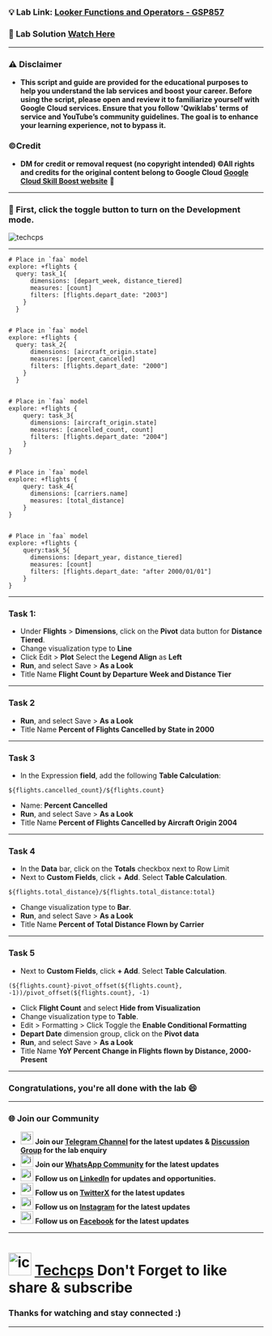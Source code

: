 
### 💡 Lab Link: [Looker Functions and Operators - GSP857](https://www.cloudskillsboost.google/focuses/17873?parent=catalog)

### 🚀 Lab Solution [Watch Here](https://youtu.be/fPEOaYQyGaE)

---

### ⚠️ Disclaimer
- **This script and guide are provided for  the educational purposes to help you understand the lab services and boost your career. Before using the script, please open and review it to familiarize yourself with Google Cloud services. Ensure that you follow 'Qwiklabs' terms of service and YouTube’s community guidelines. The goal is to enhance your learning experience, not to bypass it.**

### ©Credit
- **DM for credit or removal request (no copyright intended) ©All rights and credits for the original content belong to Google Cloud [Google Cloud Skill Boost website](https://www.cloudskillsboost.google/)** 🙏

---
### 🚨 First, click the toggle button to turn on the Development mode.

![techcps](https://github.com/user-attachments/assets/6cca5cb5-9419-4a89-93c1-cfb7acddd61a)

---

```
# Place in `faa` model
explore: +flights {
  query: task_1{
      dimensions: [depart_week, distance_tiered]
      measures: [count]
      filters: [flights.depart_date: "2003"]
    }
  }


# Place in `faa` model
explore: +flights {
  query: task_2{
      dimensions: [aircraft_origin.state]
      measures: [percent_cancelled]
      filters: [flights.depart_date: "2000"]
    }
  }


# Place in `faa` model
explore: +flights {
    query: task_3{
      dimensions: [aircraft_origin.state]
      measures: [cancelled_count, count]
      filters: [flights.depart_date: "2004"]
    }
}


# Place in `faa` model
explore: +flights {
    query: task_4{
      dimensions: [carriers.name]
      measures: [total_distance]
    }
}


# Place in `faa` model
explore: +flights {
    query:task_5{
      dimensions: [depart_year, distance_tiered]
      measures: [count]
      filters: [flights.depart_date: "after 2000/01/01"]
    }
}

```
---

### Task 1:

- Under **Flights** > **Dimensions**, click on the **Pivot** data button for **Distance Tiered**.
- Change visualization type to **Line**
- Click Edit > **Plot** Select the **Legend Align** as **Left**
- **Run**, and select Save > **As a Look**
- Title Name **Flight Count by Departure Week and Distance Tier**

---

### Task 2
- **Run**, and select Save > **As a Look**
- Title Name **Percent of Flights Cancelled by State in 2000**

---

### Task 3
- In the Expression **field**, add the following **Table Calculation**:
```
${flights.cancelled_count}/${flights.count}
```
- Name: **Percent Cancelled**
- **Run**, and select Save > **As a Look**
- Title Name **Percent of Flights Cancelled by Aircraft Origin 2004**


---

### Task 4

- In the **Data** bar, click on the **Totals** checkbox next to Row Limit
- Next to **Custom Fields**, click + **Add**. Select **Table Calculation**.
```
${flights.total_distance}/${flights.total_distance:total}
```
- Change visualization type to **Bar**.
- **Run**, and select Save > **As a Look**
- Title Name **Percent of Total Distance Flown by Carrier**

---

### Task 5
- Next to **Custom Fields**, click **+ Add**. Select **Table Calculation**.
```
(${flights.count}-pivot_offset(${flights.count}, -1))/pivot_offset(${flights.count}, -1)
```

- Click **Flight Count** and select **Hide from Visualization**
- Change visualization type to **Table**.
- Edit > Formatting > Click Toggle the **Enable Conditional Formatting**
- **Depart Date** dimension group, click on the **Pivot data**
- **Run**, and select Save > **As a Look**
- Title Name **YoY Percent Change in Flights flown by Distance, 2000-Present**


---

### Congratulations, you're all done with the lab 😄

---

### 🌐 Join our Community

- <img src="https://github.com/user-attachments/assets/a4a4b767-151c-461d-bca1-da6d4c0cd68a" alt="icon" width="25" height="25"> **Join our [Telegram Channel](https://t.me/Techcps) for the latest updates & [Discussion Group](https://t.me/Techcpschat) for the lab enquiry**
- <img src="https://github.com/user-attachments/assets/aa10b8b2-5424-40bc-8911-7969f29f6dae" alt="icon" width="25" height="25"> **Join our [WhatsApp Community](https://whatsapp.com/channel/0029Va9nne147XeIFkXYv71A) for the latest updates**
- <img src="https://github.com/user-attachments/assets/b9da471b-2f46-4d39-bea9-acdb3b3a23b0" alt="icon" width="25" height="25"> **Follow us on [LinkedIn](https://www.linkedin.com/company/techcps/) for updates and opportunities.**
- <img src="https://github.com/user-attachments/assets/a045f610-775d-432a-b171-97a2d19718e2" alt="icon" width="25" height="25"> **Follow us on [TwitterX](https://twitter.com/Techcps_/) for the latest updates**
- <img src="https://github.com/user-attachments/assets/84e23456-7ed3-402a-a8a9-5d2fb5b44849" alt="icon" width="25" height="25"> **Follow us on [Instagram](https://instagram.com/techcps/) for the latest updates**
- <img src="https://github.com/user-attachments/assets/fc77ddc4-5b3b-42a9-a8da-e5561dce0c70" alt="icon" width="25" height="25"> **Follow us on [Facebook](https://facebook.com/techcps/) for the latest updates**

---

# <img src="https://github.com/user-attachments/assets/6ee41001-c795-467c-8d96-06b56c246b9c" alt="icon" width="45" height="45"> [Techcps](https://www.youtube.com/@techcps) Don't Forget to like share & subscribe

### Thanks for watching and stay connected :)
---
